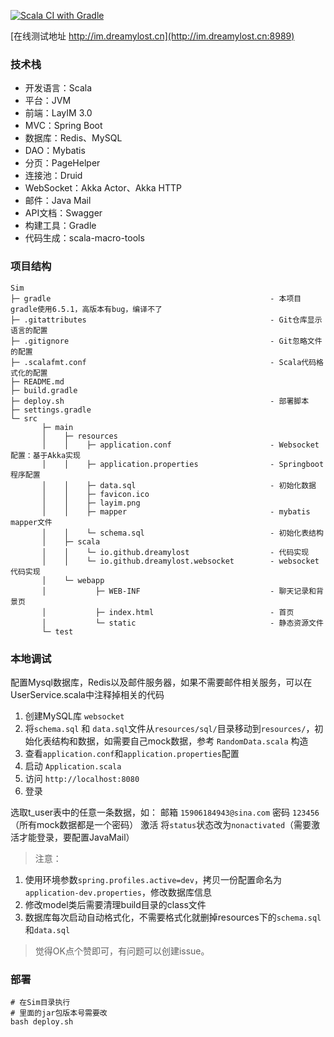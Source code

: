 [![Scala CI with Gradle](https://github.com/jxnu-liguobin/Sim/actions/workflows/gradle.yml/badge.svg)](https://github.com/jxnu-liguobin/Sim/actions/workflows/gradle.yml)

[在线测试地址 http://im.dreamylost.cn](http://im.dreamylost.cn:8989)

### 技术栈

- 开发语言：Scala
- 平台：JVM
- 前端：LayIM 3.0
- MVC：Spring Boot
- 数据库：Redis、MySQL
- DAO：Mybatis
- 分页：PageHelper
- 连接池：Druid
- WebSocket：Akka Actor、Akka HTTP
- 邮件：Java Mail
- API文档：Swagger
- 构建工具：Gradle
- 代码生成：scala-macro-tools

### 项目结构

```
Sim
├─ gradle                                                 - 本项目gradle使用6.5.1，高版本有bug，编译不了
├─ .gitattributes                                         - Git仓库显示语言的配置
├─ .gitignore                                             - Git忽略文件的配置
├─ .scalafmt.conf                                         - Scala代码格式化的配置
├─ README.md
├─ build.gradle
├─ deploy.sh                                              - 部署脚本
├─ settings.gradle
└─ src
       ├─ main
       │    ├─ resources
       │    │    ├─ application.conf                      - Websocket配置：基于Akka实现
       │    │    ├─ application.properties                - Springboot程序配置
       │    │    ├─ data.sql                              - 初始化数据
       │    │    ├─ favicon.ico
       │    │    ├─ layim.png
       │    │    ├─ mapper                                - mybatis mapper文件
       │    │    └─ schema.sql                            - 初始化表结构
       │    ├─ scala
       │    │    └─ io.github.dreamylost                  - 代码实现   
       │    │    └─ io.github.dreamylost.websocket        - websocket代码实现
       │    └─ webapp
       │           ├─ WEB-INF                             - 聊天记录和背景页
       │           ├─ index.html                          - 首页  
       │           └─ static                              - 静态资源文件
       └─ test
```

### 本地调试 

配置Mysql数据库，Redis以及邮件服务器，如果不需要邮件相关服务，可以在UserService.scala中注释掉相关的代码

1. 创建MySQL库 `websocket`
2. 将`schema.sql` 和 `data.sql`文件从`resources/sql/`目录移动到`resources/`，初始化表结构和数据，如需要自己mock数据，参考 `RandomData.scala` 构造
3. 查看`application.conf`和`application.properties`配置
4. 启动 `Application.scala`
5. 访问 `http://localhost:8080`
6. 登录 

选取t_user表中的任意一条数据，如：
邮箱 `15906184943@sina.com`
密码 `123456`（所有mock数据都是一个密码）
激活 将`status`状态改为`nonactivated`（需要激活才能登录，要配置JavaMail）

> 注意：
1. 使用环境参数`spring.profiles.active=dev`，拷贝一份配置命名为`application-dev.properties`，修改数据库信息
2. 修改model类后需要清理build目录的class文件
3. 数据库每次启动自动格式化，不需要格式化就删掉resources下的`schema.sql`和`data.sql`

> 觉得OK点个赞即可，有问题可以创建issue。

### 部署

```shell
# 在Sim目录执行
# 里面的jar包版本号需要改
bash deploy.sh
```
